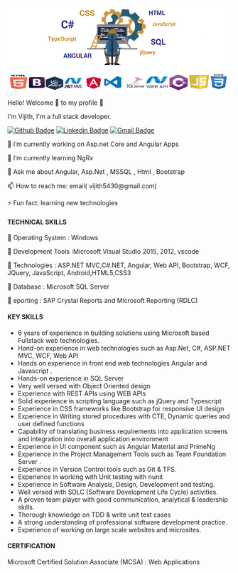 
![alt text](https://github.com/VijithP/vijithp/blob/master/FD.PNG)

<p>Hello! Welcome 👋 to my profile 🚀 </p>

<p>I'm Vijith, I'm a full stack developer.</p>


[![Github Badge](https://img.shields.io/badge/-Github-242A2D?style=flat-square&logo=Github&logoColor=white&link=https://github.com/VijithP)](https://github.com/VijithP)
[![Linkedin Badge](https://img.shields.io/badge/-Linkedin-0077B5?style=flat-square&logo=Linkedin&logoColor=white&link=https://www.linkedin.com/in/vijith-pv-0976ab88/)](https://www.linkedin.com/in/vijith-pv-0976ab88/) 
[![Gmail Badge](https://img.shields.io/badge/Gmail-c5392a?style=flat-square&logo=Gmail&logoColor=white&link=mailto:vijith5430@gmail.com)](mailto:vijith5430@gmail.com)


<p> 🔭 I’m currently working on Asp.net Core and Angular Apps </p>
<p> 🌱 I’m currently learning NgRx </p>
<p> 💬 Ask me about Angular, Asp.Net , MSSQL , Html , Bootstrap </p>
<p> 📫 How to reach me: email( vijith5430@gmail.com) </p>
<p> ⚡ Fun fact: learning new technologies </p>


#### TECHNICAL SKILLS 

<p>🔭 Operating System  :	 Windows </p>
<p>🔭 Development Tools :Microsoft Visual Studio 2015, 2012, vscode </p>
<p>🔭 Technologies    	 : ASP.NET MVC,C#.NET, Angular, Web API, Bootstrap, WCF, JQuery, JavaScript, Android,HTML5,CSS3 </p>
<p>🔭 Database          : Microsoft  SQL Server </p>
<p>🔭 eporting          : SAP Crystal Reports and Microsoft Reporting (RDLC) </p>

#### KEY SKILLS 
- 6 years of experience in building solutions using Microsoft based Fullstack web technologies.
- Hand-on experience in  web technologies such as Asp.Net, C#, ASP.NET MVC, WCF,  Web API
- Hands on experience in front end web technologies  Angular and Javascript .
- Hands-on experience in SQL Server
- Very well versed with Object Oriented design
- Experience with REST APIs using WEB APIs   
- Solid experience in scripting language such as  jQuery and Typescript 
- Experience in CSS frameworks like Bootstrap for responsive UI design
- Experience in Writing stored procedures with CTE, Dynamic queries and user defined functions
- Capability of translating business requirements into application screens and integration into overall application environment
- Experience in UI component such as Angular Material and PrimeNg
- Experience in the Project Management Tools  such as Team Foundation Server . 
- Experience in  Version Control tools such as Git & TFS.
- Experience in working with Unit testing with nunit
- Experience in Software  Analysis,  Design, Development and testing.
- Well versed with SDLC (Software Development Life Cycle) activities. 
- A proven team player with good communication, analytical & leadership skills.
- Thorough knowledge on TDD & write unit test cases
- A strong understanding of professional software development practice. 
- Experience of working on large scale websites and microsites.

#### CERTIFICATION
<p> Microsoft Certified Solution Associate (MCSA) : Web Applications </p>

  


<!--
**VijithP/vijithp** is a ✨ _special_ ✨ repository because its `README.md` (this file) appears on your GitHub profile.

Here are some ideas to get you started:

- 🔭 I’m currently working on Asp.net Core and Angular Apps
- 🌱 I’m currently learning NgRx
- 💬 Ask me about Angular, Asp.Net , MSSQL , Html , Bootstrap
- 📫 How to reach me: email( vijith5430@gmail.com)
- ⚡ Fun fact: learning new technologies
-->
